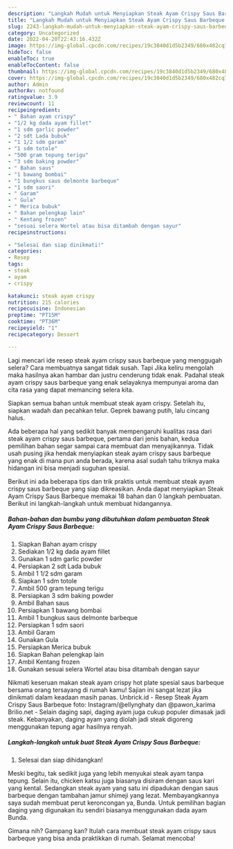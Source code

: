 ```yaml
---
description: "Langkah Mudah untuk Menyiapkan Steak Ayam Crispy Saus Barbeque yang Enak, Buat Buka Puasa Lezat"
title: "Langkah Mudah untuk Menyiapkan Steak Ayam Crispy Saus Barbeque yang Enak, Buat Buka Puasa Lezat"
slug: 2243-langkah-mudah-untuk-menyiapkan-steak-ayam-crispy-saus-barbeque-yang-enak-buat-buka-puasa-lezat
category: Uncategorized
date: 2022-04-20T22:43:16.432Z
image: https://img-global.cpcdn.com/recipes/19c3840d1d5b2349/680x482cq70/steak-ayam-crispy-saus-barbeque-foto-resep-utama.jpg
hideToc: false
enableToc: true
enableTocContent: false
thumbnail: https://img-global.cpcdn.com/recipes/19c3840d1d5b2349/680x482cq70/steak-ayam-crispy-saus-barbeque-foto-resep-utama.jpg
cover: https://img-global.cpcdn.com/recipes/19c3840d1d5b2349/680x482cq70/steak-ayam-crispy-saus-barbeque-foto-resep-utama.jpg
author: Admin
authorAv: notfound
ratingvalue: 3.9
reviewcount: 11
recipeingredient:
- " Bahan ayam crispy"
- "1/2 kg dada ayam fillet"
- "1 sdm garlic powder"
- "2 sdt Lada bubuk"
- "1 1/2 sdm garam"
- "1 sdm totole"
- "500 gram tepung terigu"
- "3 sdm baking powder"
- " Bahan saus"
- "1 bawang bombai"
- "1 bungkus saus delmonte barbeque"
- "1 sdm saori"
- " Garam"
- " Gula"
- " Merica bubuk"
- " Bahan pelengkap lain"
- " Kentang frozen"
- "sesuai selera Wortel atau bisa ditambah dengan sayur"
recipeinstructions:

- "Selesai dan siap dinikmati!"
categories:
- Resep
tags:
- steak
- ayam
- crispy

katakunci: steak ayam crispy 
nutrition: 215 calories
recipecuisine: Indonesian
preptime: "PT15M"
cooktime: "PT36M"
recipeyield: "1"
recipecategory: Dessert

---
```



Lagi mencari ide resep steak ayam crispy saus barbeque yang menggugah selera? Cara membuatnya sangat tidak susah. Tapi Jika keliru mengolah maka hasilnya akan hambar dan justru cenderung tidak enak. Padahal steak ayam crispy saus barbeque yang enak selayaknya mempunyai aroma dan cita rasa yang dapat memancing selera kita.


Siapkan semua bahan untuk membuat steak ayam crispy. Setelah itu, siapkan wadah dan pecahkan telur. Geprek bawang putih, lalu cincang halus.

Ada beberapa hal yang sedikit banyak mempengaruhi kualitas rasa dari steak ayam crispy saus barbeque, pertama dari jenis bahan, kedua pemilihan bahan segar sampai cara membuat dan menyajikannya. Tidak usah pusing jika hendak menyiapkan steak ayam crispy saus barbeque yang enak di mana pun anda berada, karena asal sudah tahu triknya maka hidangan ini bisa menjadi suguhan spesial.


Berikut ini ada beberapa tips dan trik praktis untuk membuat steak ayam crispy saus barbeque yang siap dikreasikan. Anda dapat menyiapkan Steak Ayam Crispy Saus Barbeque memakai 18 bahan dan 0 langkah pembuatan. Berikut ini langkah-langkah untuk membuat hidangannya.

<!--inarticleads1-->

##### Bahan-bahan dan bumbu yang dibutuhkan dalam pembuatan Steak Ayam Crispy Saus Barbeque:

1. Siapkan  Bahan ayam crispy
1. Sediakan 1/2 kg dada ayam fillet
1. Gunakan 1 sdm garlic powder
1. Persiapkan 2 sdt Lada bubuk
1. Ambil 1 1/2 sdm garam
1. Siapkan 1 sdm totole
1. Ambil 500 gram tepung terigu
1. Persiapkan 3 sdm baking powder
1. Ambil  Bahan saus
1. Persiapkan 1 bawang bombai
1. Ambil 1 bungkus saus delmonte barbeque
1. Persiapkan 1 sdm saori
1. Ambil  Garam
1. Gunakan  Gula
1. Persiapkan  Merica bubuk
1. Siapkan  Bahan pelengkap lain
1. Ambil  Kentang frozen
1. Gunakan sesuai selera Wortel atau bisa ditambah dengan sayur


Nikmati keseruan makan steak ayam crispy hot plate spesial saus barbeque bersama orang tersayang di rumah kamu! Sajian ini sangat lezat jika dinikmati dalam keadaan masih panas. Unbrick.id - Resep Steak Ayam Crispy Saus Barbeque foto: Instagram/@ellynghaty dan @pawon_karima Brilio.net - Selain daging sapi, daging ayam juga cukup populer dimasak jadi steak. Kebanyakan, daging ayam yang diolah jadi steak digoreng menggunakan tepung agar hasilnya renyah. 

<!--inarticleads2-->

##### Langkah-langkah untuk buat Steak Ayam Crispy Saus Barbeque:


1. Selesai dan siap dihidangkan!

Meski begitu, tak sedikit juga yang lebih menyukai steak ayam tanpa tepung. Selain itu, chicken katsu juga biasanya disiram dengan saus kari yang kental. Sedangkan steak ayam yang satu ini dipadukan dengan saus barbeque dengan tambahan jamur shimeji yang lezat. Membayangkannya saya sudah membuat perut keroncongan ya, Bunda. Untuk pemilihan bagian daging yang digunakan itu sendiri biasanya menggunakan dada ayam Bunda. 

Gimana nih? Gampang kan? Itulah cara membuat steak ayam crispy saus barbeque yang bisa anda praktikkan di rumah. Selamat mencoba!
